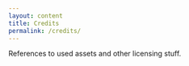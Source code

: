 ```yaml
---
layout: content
title: Credits
permalink: /credits/
---
```


References to used assets and other licensing stuff.
